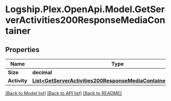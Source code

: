 # Logship.Plex.OpenApi.Model.GetServerActivities200ResponseMediaContainer

## Properties

Name | Type | Description | Notes
------------ | ------------- | ------------- | -------------
**Size** | **decimal** |  | [optional] 
**Activity** | [**List&lt;GetServerActivities200ResponseMediaContainerActivityInner&gt;**](GetServerActivities200ResponseMediaContainerActivityInner.md) |  | [optional] 

[[Back to Model list]](../../README.md#documentation-for-models) [[Back to API list]](../../README.md#documentation-for-api-endpoints) [[Back to README]](../../README.md)

